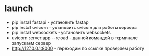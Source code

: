 # launch
+ pip install fastapi - установить fastapi
+ pip install uvicorn - установить uvicorn для работы сервера
+ pip install websockets - установить websockets
+ uvicorn server:app --reload - данной командой в терминале запускаем сервер
+ http://127.0.0.1:8000 - переходим по ссылке проверяем работу
